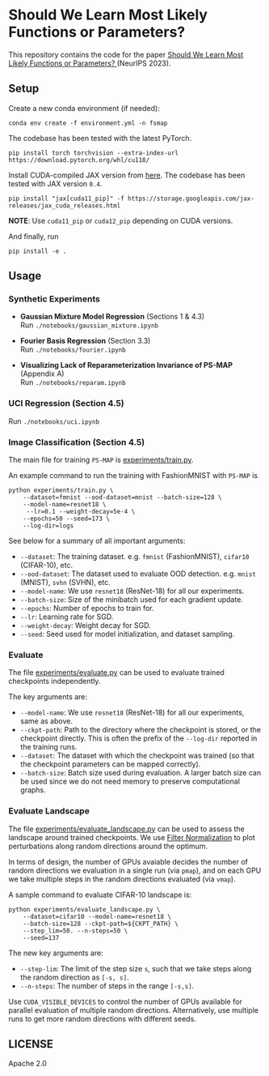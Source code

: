 # Should We Learn Most Likely Functions or Parameters?

This repository contains the code for the paper [Should We Learn Most Likely Functions or Parameters?
](https://github.com/activatedgeek/fspace-inference) (NeurIPS 2023).


## Setup

Create a new conda environment (if needed):
```
conda env create -f environment.yml -n fsmap
```

The codebase has been tested with the latest PyTorch.
```shell
pip install torch torchvision --extra-index-url https://download.pytorch.org/whl/cu118/
```

Install CUDA-compiled JAX version from [here](https://github.com/google/jax#installation). The
codebase has been tested with JAX version `0.4`.
```shell
pip install "jax[cuda11_pip]" -f https://storage.googleapis.com/jax-releases/jax_cuda_releases.html
```

**NOTE**: Use `cuda11_pip` or `cuda12_pip` depending on CUDA versions.

And finally, run
```
pip install -e .
```

## Usage

### **Synthetic Experiments**
- **Gaussian Mixture Model Regression** (Sections 1 & 4.3)  
  Run `./notebooks/gaussian_mixture.ipynb`

- **Fourier Basis Regression** (Section 3.3)  
  Run `./notebooks/fourier.ipynb`

- **Visualizing Lack of Reparameterization Invariance of PS-MAP** (Appendix A)  
  Run `./notebooks/reparam.ipynb`

### **UCI Regression** (Section 4.5)  
  Run `./notebooks/uci.ipynb`

### **Image Classification** (Section 4.5)

The main file for training `PS-MAP` is [experiments/train.py](./experiments/train.py).

An example command to run the training with FashionMNIST with `PS-MAP` is
```shell
python experiments/train.py \
    --dataset=fmnist --ood-dataset=mnist --batch-size=128 \
    --model-name=resnet18 \
     --lr=0.1 --weight-decay=5e-4 \
    --epochs=50 --seed=173 \
    --log-dir=logs
```

See below for a summary of all important arguments:
- `--dataset`: The training dataset. e.g. `fmnist` (FashionMNIST), `cifar10` (CIFAR-10), etc.
- `--ood-dataset`: The dataset used to evaluate OOD detection. e.g. `mnist` (MNIST), `svhn` (SVHN), etc.
- `--model-name`: We use `resnet18` (ResNet-18) for all our experiments.
- `--batch-size`: Size of the minibatch used for each gradient update.
- `--epochs`: Number of epochs to train for.
- `--lr`: Learning rate for SGD.
- `--weight-decay`: Weight decay for SGD.
- `--seed`: Seed used for model initialization, and dataset sampling.


### Evaluate

The file [experiments/evaluate.py](./experiments/evaluate.py) can be used to evaluate trained checkpoints independently.

The key arguments are:
- `--model-name`:  We use `resnet18` (ResNet-18) for all our experiments, same as above.
- `--ckpt-path`: Path to the directory where the checkpoint is stored, or the checkpoint directly. This is often the prefix of the `--log-dir` reported in the training runs.
- `--dataset`: The dataset with which the checkpoint was trained (so that the checkpoint parameters can be mapped correctly).
- `--batch-size`: Batch size used during evaluation. A larger batch size can be used since we do not need memory to preserve computational graphs.

### Evaluate Landscape

The file [experiments/evaluate_landscape.py](./experiments/evaluate_landscape.py) can be used to assess the landscape around trained checkpoints.
We use [Filter Normalization](https://arxiv.org/abs/1712.09913) to plot perturbations along random directions around the optimum.

In terms of design, the number of GPUs avaiable decides the number of random directions we evaluation in a single run (via `pmap`),
and on each GPU we take multiple steps in the random directions evaluated (via `vmap`).

A sample command to evaluate CIFAR-10 landscape is:
```shell
python experiments/evaluate_landscape.py \
    --dataset=cifar10 --model-name=resnet18 \
    --batch-size=128 --ckpt-path=${CKPT_PATH} \
    --step_lim=50. --n-steps=50 \
    --seed=137
```

The new key arguments are:
- `--step-lim`: The limit of the step size `s`, such that we take steps along the random direction as `[-s, s]`.
- `--n-steps`: The number of steps in the range `[-s,s]`.

Use `CUDA_VISIBLE_DEVICES` to control the number of GPUs available for parallel evaluation of multiple random directions.
Alternatively, use multiple runs to get more random directions with different seeds.

## LICENSE

Apache 2.0
